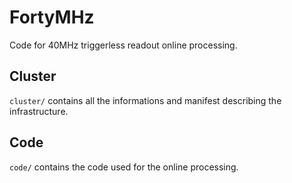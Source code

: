 # FortyMHz

Code for 40MHz triggerless readout online processing.

## Cluster

`cluster/` contains all the informations and manifest describing the infrastructure.

## Code

`code/` contains the code used for the online processing.